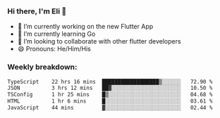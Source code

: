 ### Hi there, I'm Eli 👋
- 🔭 I’m currently working on the new Flutter App
- 🌱 I’m currently learning Go
- 🦄 I’m looking to collaborate with other flutter developers
- 😄 Pronouns: He/Him/His

### Weekly breakdown:
<!--START_SECTION:waka-->

```txt
TypeScript    22 hrs 16 mins  ██████████████████▒░░░░░░   72.90 %
JSON          3 hrs 12 mins   ██▓░░░░░░░░░░░░░░░░░░░░░░   10.50 %
TSConfig      1 hr 25 mins    █▒░░░░░░░░░░░░░░░░░░░░░░░   04.68 %
HTML          1 hr 6 mins     █░░░░░░░░░░░░░░░░░░░░░░░░   03.61 %
JavaScript    44 mins         ▓░░░░░░░░░░░░░░░░░░░░░░░░   02.44 %
```

<!--END_SECTION:waka-->
